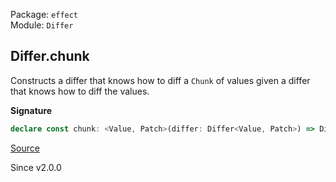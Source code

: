Package: `effect`<br />
Module: `Differ`<br />

## Differ.chunk

Constructs a differ that knows how to diff a `Chunk` of values given a
differ that knows how to diff the values.

**Signature**

```ts
declare const chunk: <Value, Patch>(differ: Differ<Value, Patch>) => Differ<Chunk<Value>, Differ.Chunk.Patch<Value, Patch>>
```

[Source](https://github.com/Effect-TS/effect/tree/main/packages/effect/src/Differ.ts#L334)

Since v2.0.0